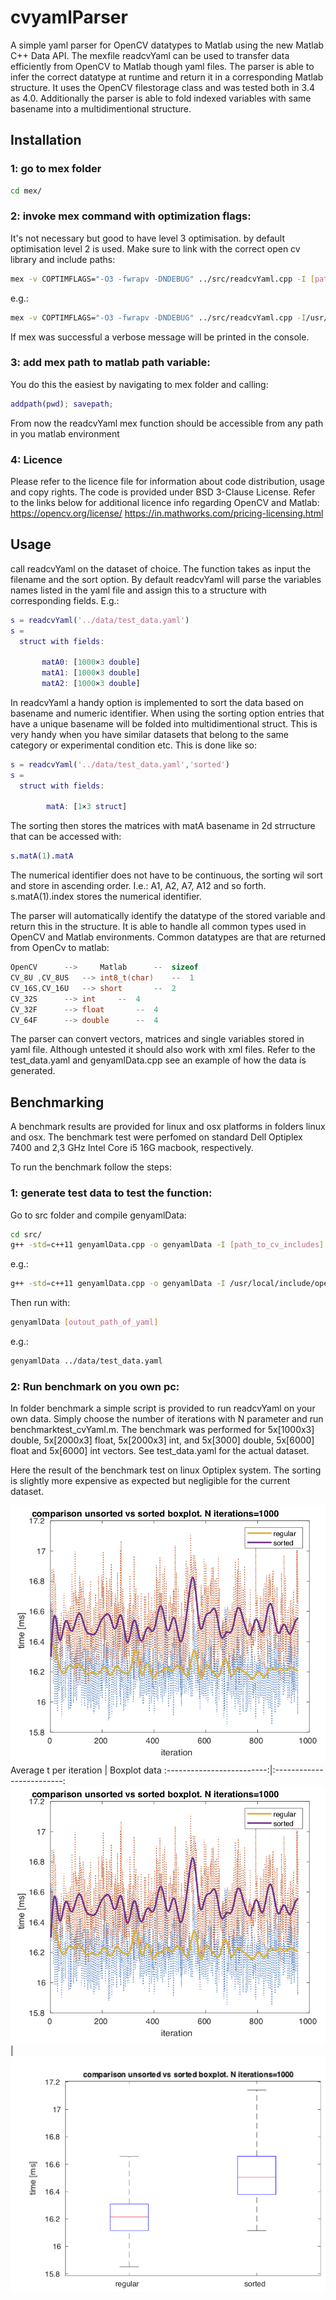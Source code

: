 # cvyamlParser
A simple yaml parser for OpenCV datatypes to Matlab using the new Matlab C++ Data API.
The mexfile readcvYaml can be used to transfer data efficiently from OpenCV to Matlab though yaml files. The parser is able to infer the correct datatype at runtime and return it in a corresponding Matlab structure. It uses the OpenCV filestorage class and was tested both in 3.4 as 4.0. Additionally the parser is able to fold indexed variables with same basename into a multidimentional structure. 

## Installation 

### 1: go to mex folder

```bash
cd mex/
```

### 2: invoke mex command with optimization flags:

It's not necessary but good to have level 3 optimisation. by default optimisation level 2 is used. 
 Make sure to link with the correct open cv library and include paths:

```bash
mex -v COPTIMFLAGS="-O3 -fwrapv -DNDEBUG" ../src/readcvYaml.cpp -I [path_to_includes] -L [path_to_lib]
```
e.g.:

```bash
mex -v COPTIMFLAGS="-O3 -fwrapv -DNDEBUG" ../src/readcvYaml.cpp -I/usr/local/include/opencv4 -L/usr/local/lib/ -lopencv_core
```
If mex was successful a verbose message will be printed in the console.
	
### 3: add mex path to matlab path variable:

You do this the easiest by navigating to mex folder and calling:

```Matlab
addpath(pwd); savepath;
```
From now the readcvYaml mex function should be accessible from any path in you matlab environment

### 4: Licence 
Please refer to the licence file for information about code distribution, usage and copy rights. The code is provided under BSD 3-Clause License. 
Refer to the links below for additional licence info regarding OpenCV and Matlab:
https://opencv.org/license/
https://in.mathworks.com/pricing-licensing.html

## Usage
call readcvYaml on the dataset of choice. The function takes as input the filename and the sort option. By default readcvYaml will parse the variables names listed in the yaml file and assign this to a structure with corresponding fields. E.g.:

```Matlab
s = readcvYaml('../data/test_data.yaml')
s = 
  struct with fields:

       matA0: [1000×3 double]
       matA1: [1000×3 double]
       matA2: [1000×3 double]
```
In readcvYaml a handy option is implemented to sort the data based on basename and numeric identifier. When using the sorting option entries that have a unique basename will be folded into multidimentional struct. This is very handy when you have similar datasets that belong to the same category or experimental condition etc. This is done like so:
```Matlab
s = readcvYaml('../data/test_data.yaml','sorted')
s = 
  struct with fields:

        matA: [1×3 struct]
```
The sorting then stores the matrices with matA basename in 2d strructure that can be accessed with:
```Matlab
s.matA(1).matA
```
The numerical identifier does not have to be continuous, the sorting wil sort and store in ascending order. I.e.: A1, A2, A7, A12 and so forth. s.matA(1).index stores the numerical identifier.

The parser will automatically identify the datatype of the stored variable and return this in the structure. It is able to handle all common types used in OpenCV and Matlab environments. Common datatypes are that are returned from OpenCv to matlab: 

```C++
OpenCV 		--> 	Matlab  	--	sizeof 
CV_8U ,CV_8US 	-->	int8_t(char)	--	1
CV_16S,CV_16U	-->	short		--	2
CV_32S		-->	int		--	4
CV_32F		-->	float		--	4
CV_64F		-->	double		--	4
```
The parser can convert vectors, matrices and single variables stored in yaml file. Although untested it should also work with xml files.
Refer to the test_data.yaml and genyamlData.cpp see an example of how the data is generated.

## Benchmarking
 A benchmark results are provided for linux and osx platforms in folders linux and osx. The benchmark test were perfomed on standard Dell Optiplex 7400 and 2,3 GHz Intel Core i5 16G macbook, respectively. 

 To run the benchmark follow the steps:

### 1: generate test data to test the function:

Go to src folder and compile genyamlData:

```bash
cd src/
g++ -std=c++11 genyamlData.cpp -o genyamlData -I [path_to_cv_includes] [opencv_core_lib]
```
e.g.: 

```bash
g++ -std=c++11 genyamlData.cpp -o genyamlData -I /usr/local/include/opencv4 -lopencv_core
```
Then run with: 

```bash
genyamlData [outout_path_of_yaml] 
```
e.g.: 

```bash
genyamlData ../data/test_data.yaml
```

### 2: Run benchmark on you own pc:
In folder benchmark a simple script is provided to run readcvYaml on your own data.
Simply choose the number of iterations with N parameter and run benchmarktest_cvYaml.m. The benchmark was performed for 5x[1000x3] double, 5x[2000x3] float, 5x[2000x3] int, and 5x[3000] double, 5x[6000] float and 5x[6000] int vectors. See test_data.yaml for the actual dataset.

Here the result of the benchmark test on linux Optiplex system. The sorting is slightly more expensive as expected but negligible for the current dataset.

![](misc/time_data.png)
Average t per iteration    |  Boxplot data
:-------------------------:|:-------------------------:
![](misc/time_data.png)    |  ![](misc/boxplot.png)



